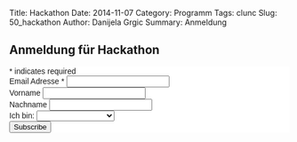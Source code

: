 Title: Hackathon
Date: 2014-11-07
Category: Programm
Tags: clunc
Slug: 50_hackathon
Author: Danijela Grgic
Summary: Anmeldung

## Anmeldung für Hackathon


<!-- Begin MailChimp Signup Form -->
<link href="//cdn-images.mailchimp.com/embedcode/classic-081711.css" rel="stylesheet" type="text/css">
<style type="text/css">
#mc_embed_signup{background:#fff; clear:left; font:14px Helvetica,Arial,sans-serif; }
/* Add your own MailChimp form style overrides in your site stylesheet or in this style block.
  We recommend moving this block and the preceding CSS link to the HEAD of your HTML file. */
</style>
<div id="mc_embed_signup">
<form action="//aexea.us8.list-manage.com/subscribe/post?u=df9bb74c49eb8a56bba561233&amp;id=9fa99d194d" method="post" id="mc-embedded-subscribe-form" name="mc-embedded-subscribe-form" class="validate" target="_blank" novalidate>
    <div id="mc_embed_signup_scroll">

<div class="indicates-required"><span class="asterisk">*</span> indicates required</div>
<div class="mc-field-group">
<label for="mce-EMAIL">Email Adresse  <span class="asterisk">*</span>
</label>
<input type="email" value="" name="EMAIL" class="required email" id="mce-EMAIL">
</div>
<div class="mc-field-group">
<label for="mce-FNAME">Vorname </label>
<input type="text" value="" name="FNAME" class="" id="mce-FNAME">
</div>
<div class="mc-field-group">
<label for="mce-LNAME">Nachname </label>
<input type="text" value="" name="LNAME" class="" id="mce-LNAME">
</div>
<div class="mc-field-group">
<label for="mce-MMERGE3">Ich bin: </label>
<select name="MMERGE3" class="" id="mce-MMERGE3">
<option value=""></option>
<option value="Software-Entwickler">Software-Entwickler</option>
<option value="Computer-Linguist">Computer-Linguist</option>
<option value="Redakteur">Redakteur</option>

</select>
</div>
<div id="mce-responses" class="clear">
<div class="response" id="mce-error-response" style="display:none"></div>
<div class="response" id="mce-success-response" style="display:none"></div>
</div>    <!-- real people should not fill this in and expect good things - do not remove this or risk form bot signups-->
    <div style="position: absolute; left: -5000px;"><input type="text" name="b_df9bb74c49eb8a56bba561233_9fa99d194d" tabindex="-1" value=""></div>
    <div class="clear"><input type="submit" value="Subscribe" name="subscribe" id="mc-embedded-subscribe" class="button"></div>
    </div>
</form>
</div>
<script type='text/javascript' src='//s3.amazonaws.com/downloads.mailchimp.com/js/mc-validate.js'></script><script type='text/javascript'>(function($) {window.fnames = new Array(); window.ftypes = new Array();fnames[0]='EMAIL';ftypes[0]='email';fnames[1]='FNAME';ftypes[1]='text';fnames[2]='LNAME';ftypes[2]='text';fnames[3]='MMERGE3';ftypes[3]='dropdown'; /*
 * Translated default messages for the $ validation plugin.
 * Locale: DE
 */
$.extend($.validator.messages, {
required: "Dieses Feld ist ein Pflichtfeld.",
maxlength: $.validator.format("Geben Sie bitte maximal {0} Zeichen ein."),
minlength: $.validator.format("Geben Sie bitte mindestens {0} Zeichen ein."),
rangelength: $.validator.format("Geben Sie bitte mindestens {0} und maximal {1} Zeichen ein."),
email: "Geben Sie bitte eine gültige E-Mail Adresse ein.",
url: "Geben Sie bitte eine gültige URL ein.",
date: "Bitte geben Sie ein gültiges Datum ein.",
number: "Geben Sie bitte eine Nummer ein.",
digits: "Geben Sie bitte nur Ziffern ein.",
equalTo: "Bitte denselben Wert wiederholen.",
range: $.validator.format("Geben Sie bitten einen Wert zwischen {0} und {1}."),
max: $.validator.format("Geben Sie bitte einen Wert kleiner oder gleich {0} ein."),
min: $.validator.format("Geben Sie bitte einen Wert größer oder gleich {0} ein."),
creditcard: "Geben Sie bitte ein gültige Kreditkarten-Nummer ein."
});}(jQuery));var $mcj = jQuery.noConflict(true);</script>

<!--End mc_embed_signup—>
